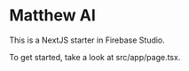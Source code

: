 # Matthew AI

This is a NextJS starter in Firebase Studio.

To get started, take a look at src/app/page.tsx.
